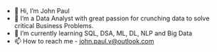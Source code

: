 - 👋 Hi, I’m John Paul
- 👀 I’m a Data Analyst with great passion for crunching data to solve critical Business Problems.
- 🌱 I’m currently learning SQL, DSA, ML, DL, NLP and Big Data
- 📫 How to reach me - john.paul.v@outlook.com
<!---
john-paul-31/john-paul-31 is a ✨ special ✨ repository because its `README.md` (this file) appears on your GitHub profile.
You can click the Preview link to take a look at your changes.
--->
